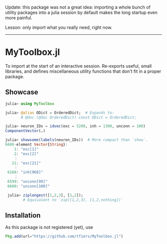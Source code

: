 
Update: this package was not a great idea: importing a whole bunch of utility packages into a julia session by default makes the long startup even more painful.

Lesson: only import what you really need, right now.

---

# MyToolbox.jl

To import at the start of an interactive session. Re-exports useful, small libraries, and defines miscellaneous utility functions that don't fit in a proper package.


## Showcase

```julia
julia> using MyToolbox

julia> @alias ODict = OrderedDict;  # Expands to:
       # @doc (@doc OrderedDict) const ODict = OrderedDict;

julia> neuron_IDs = idvec(exc = 5200, inh = 1300, unconn = 100)
ComponentVector(…)

julia> showsome(labels(neuron_IDs))  # More compact than `show`.
6600-element Vector{String}:
    1: "exc[1]"
    2: "exc[2]"
    ⋮
   21: "exc[21]"
    ⋮
 6168: "inh[968]"
    ⋮
 6599: "unconn[99]"
 6600: "unconn[100]"

 julia> ziplongest([1,2,3], [1,2]);
        # Equivalent to `zip([1,2,3], [1,2,nothing])`
 ```
 <!-- todo: break this up in short  `julia` blocks, with markdown in between. -->


## Installation

As this package is not registered (yet), use
```julia
Pkg.add(url="https://github.com/tfiers/MyToolbox.jl")
```
